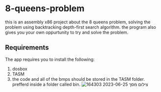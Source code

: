# 8-queens-problem
this is an assembly x86 project about the 8 queens problem, solving the problem using backtracking depth-first search algorithm.
the program also gives you your own oppurtunity to try and solve the problem.
## Requirements
The app requires you to install the following:
1. dosbox
2. TASM
3. the code and all of the bmps should be stored in the TASM folder. prefferd inside a folder called bin.
![צילום מסך 2023-06-25 164303](https://github.com/Ultiboty/8-queens-problem/assets/99267952/3b0976d8-94a3-406c-ab95-4119e4593aca)
